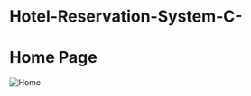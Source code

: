 # Hotel-Reservation-System-C-

# Home Page

![Home](https://user-images.githubusercontent.com/72688889/151689572-39966311-896b-4c62-8da0-311e3ddff765.jpeg)
